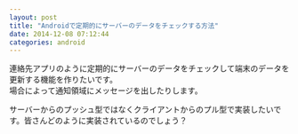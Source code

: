 ```yaml
---
layout: post
title: "Androidで定期的にサーバーのデータをチェックする方法"
date: 2014-12-08 07:12:44
categories: android
---
```

<p>連絡先アプリのように定期的にサーバーのデータをチェックして端末のデータを更新する機能を作りたいです。<br>
場合によって通知領域にメッセージを出したりします。</p>

<p>サーバーからのプッシュ型ではなくクライアントからのプル型で実装したいです。皆さんどのように実装されているのでしょう？</p>
